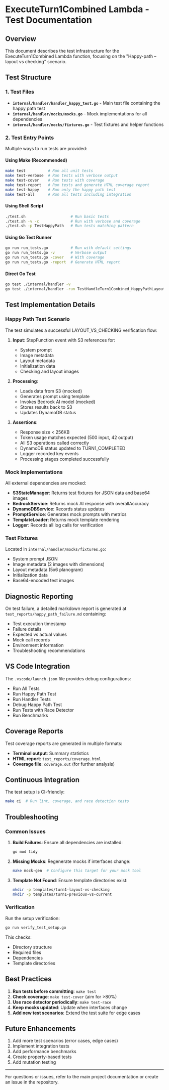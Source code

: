 # ExecuteTurn1Combined Lambda - Test Documentation

## Overview

This document describes the test infrastructure for the ExecuteTurn1Combined Lambda function, focusing on the "Happy-path – layout vs checking" scenario.

## Test Structure

### 1. Test Files

- **`internal/handler/handler_happy_test.go`** - Main test file containing the happy path test
- **`internal/handler/mocks/mocks.go`** - Mock implementations for all dependencies
- **`internal/handler/mocks/fixtures.go`** - Test fixtures and helper functions

### 2. Test Entry Points

Multiple ways to run tests are provided:

#### Using Make (Recommended)
```bash
make test          # Run all unit tests
make test-verbose  # Run tests with verbose output
make test-cover    # Run tests with coverage
make test-report   # Run tests and generate HTML coverage report
make test-happy    # Run only the happy path test
make test-all      # Run all tests including integration
```

#### Using Shell Script
```bash
./test.sh                    # Run basic tests
./test.sh -v -c              # Run with verbose and coverage
./test.sh -p TestHappyPath   # Run tests matching pattern
```

#### Using Go Test Runner
```bash
go run run_tests.go          # Run with default settings
go run run_tests.go -v       # Verbose output
go run run_tests.go -cover   # With coverage
go run run_tests.go -report  # Generate HTML report
```

#### Direct Go Test
```bash
go test ./internal/handler -v
go test ./internal/handler -run TestHandleTurn1Combined_HappyPathLayoutVsChecking -v
```

## Test Implementation Details

### Happy Path Test Scenario

The test simulates a successful LAYOUT_VS_CHECKING verification flow:

1. **Input**: StepFunction event with S3 references for:
   - System prompt
   - Image metadata
   - Layout metadata
   - Initialization data
   - Checking and layout images

2. **Processing**: 
   - Loads data from S3 (mocked)
   - Generates prompt using template
   - Invokes Bedrock AI model (mocked)
   - Stores results back to S3
   - Updates DynamoDB status

3. **Assertions**:
   - Response size < 256KB
   - Token usage matches expected (500 input, 42 output)
   - All S3 operations called correctly
   - DynamoDB status updated to TURN1_COMPLETED
   - Logger recorded key events
   - Processing stages completed successfully

### Mock Implementations

All external dependencies are mocked:

- **S3StateManager**: Returns test fixtures for JSON data and base64 images
- **BedrockService**: Returns mock AI response with overallAccuracy
- **DynamoDBService**: Records status updates
- **PromptService**: Generates mock prompts with metrics
- **TemplateLoader**: Returns mock template rendering
- **Logger**: Records all log calls for verification

### Test Fixtures

Located in `internal/handler/mocks/fixtures.go`:

- System prompt JSON
- Image metadata (2 images with dimensions)
- Layout metadata (5x6 planogram)
- Initialization data
- Base64-encoded test images

## Diagnostic Reporting

On test failure, a detailed markdown report is generated at `test_reports/happy_path_failure.md` containing:

- Test execution timestamp
- Failure details
- Expected vs actual values
- Mock call records
- Environment information
- Troubleshooting recommendations

## VS Code Integration

The `.vscode/launch.json` file provides debug configurations:

- Run All Tests
- Run Happy Path Test
- Run Handler Tests
- Debug Happy Path Test
- Run Tests with Race Detector
- Run Benchmarks

## Coverage Reports

Test coverage reports are generated in multiple formats:

- **Terminal output**: Summary statistics
- **HTML report**: `test_reports/coverage.html`
- **Coverage file**: `coverage.out` (for further analysis)

## Continuous Integration

The test setup is CI-friendly:

```bash
make ci  # Run lint, coverage, and race detection tests
```

## Troubleshooting

### Common Issues

1. **Build Failures**: Ensure all dependencies are installed:
   ```bash
   go mod tidy
   ```

2. **Missing Mocks**: Regenerate mocks if interfaces change:
   ```bash
   make mock-gen  # Configure this target for your mock tool
   ```

3. **Template Not Found**: Ensure template directories exist:
   ```bash
   mkdir -p templates/turn1-layout-vs-checking
   mkdir -p templates/turn1-previous-vs-current
   ```

### Verification

Run the setup verification:
```bash
go run verify_test_setup.go
```

This checks:
- Directory structure
- Required files
- Dependencies
- Template directories

## Best Practices

1. **Run tests before committing**: `make test`
2. **Check coverage**: `make test-cover` (aim for >80%)
3. **Use race detector periodically**: `make test-race`
4. **Keep mocks updated**: Update when interfaces change
5. **Add new test scenarios**: Extend the test suite for edge cases

## Future Enhancements

1. Add more test scenarios (error cases, edge cases)
2. Implement integration tests
3. Add performance benchmarks
4. Create property-based tests
5. Add mutation testing

---

For questions or issues, refer to the main project documentation or create an issue in the repository.